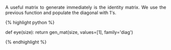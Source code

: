 <div style="text-align: justify">
<p> A useful matrix to generate immediately is the identity matrix. We use the
previous function and populate the diagonal with 1's.</p>
</div>

{% highlight python %}

def eye(size):
    return gen_mat(size, values=[1], family='diag')

{% endhighlight %}


